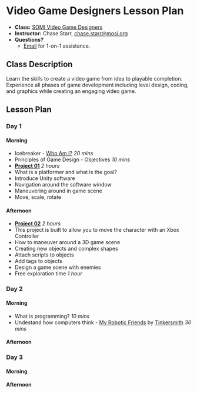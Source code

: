 # Video Game Designers Lesson Plan

* **Class:** [SOMI Video Game Designers](http://www.campfun.org/scoumoin.html)
* **Instructor:** Chase Starr, [chase.starr@mosi.org](mailto:chase.starr@mosi.org)
* **Questions?**
  * [Email](mailto:chase.starr@mosi.org) for 1-on-1 assistance.

## Class Description
Learn the skills to create a video game from idea to playable completion. Experience all phases of game development including level design, coding, and graphics while creating an engaging video game.

## Lesson Plan
### Day 1
#### Morning
* Icebreaker - [Who Am I?](http://www.icebreakers.ws/medium-group/who-am-i.html) *20 mins*
* Principles of Game Design - Objectives *10 mins*
* **[Project 01](https://github.com/mositech/videoGameDesigners/tree/master/01_Platformer)** *2 hours*
 * What is a platformer and what is the goal?
 * Introduce Unity software
 * Navigation around the software window
 * Maneuvering around in game scene
 * Move, scale, rotate

#### Afternoon
* **[Project 02](https://github.com/mositech/videoGameDesigners/tree/master/02_XboxController)** *2 hours*
 * This project is built to allow you to move the character with an Xbox Controller
 * How to maneuver around a 3D game scene
 * Creating new objects and complex shapes
 * Attach scripts to objects
 * Add tags to objects
 * Design a game scene with enemies
* Free exploration time *1 hour* 
 
### Day 2
#### Morning
* What is programming? *10 mins*
* Undestand how computers think - [My Robotic Friends](https://csedweek.org/files/CSEDrobotics.pdf) by [Tinkersmith](http://thinkersmith.org/) *30 mins*

#### Afternoon

### Day 3
#### Morning

#### Afternoon

